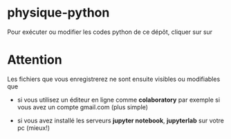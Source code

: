 # physique-python

Pour exécuter ou modifier les codes python de ce dépôt, cliquer sur sur 

# Attention

Les fichiers que vous enregistrerez ne sont ensuite visibles ou modifiables que 

* si vous utilisez un éditeur en ligne comme **colaboratory** par exemple si vous avez un compte gmail.com (plus simple)

* si vous avez installé les serveurs **jupyter notebook**, **jupyterlab** sur votre pc (mieux!)
